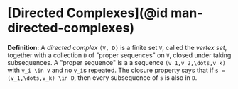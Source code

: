 # [Directed Complexes](@id man-directed-complexes)

**Definition:** A *directed complex* ``(V, D)`` is a finite set ``V``, called the *vertex set*, together with a collection ``D`` of "proper sequences" on ``V``, closed under taking subsequences. A "proper sequence" is a a sequence ``(v_1,v_2,\dots,v_k)`` with ``v_i \in V`` and no ``v_i``s repeated. The closure property says that if ``s = (v_1,\dots,v_k) \in D``, then every subsequence of ``s`` is also in ``D``.
